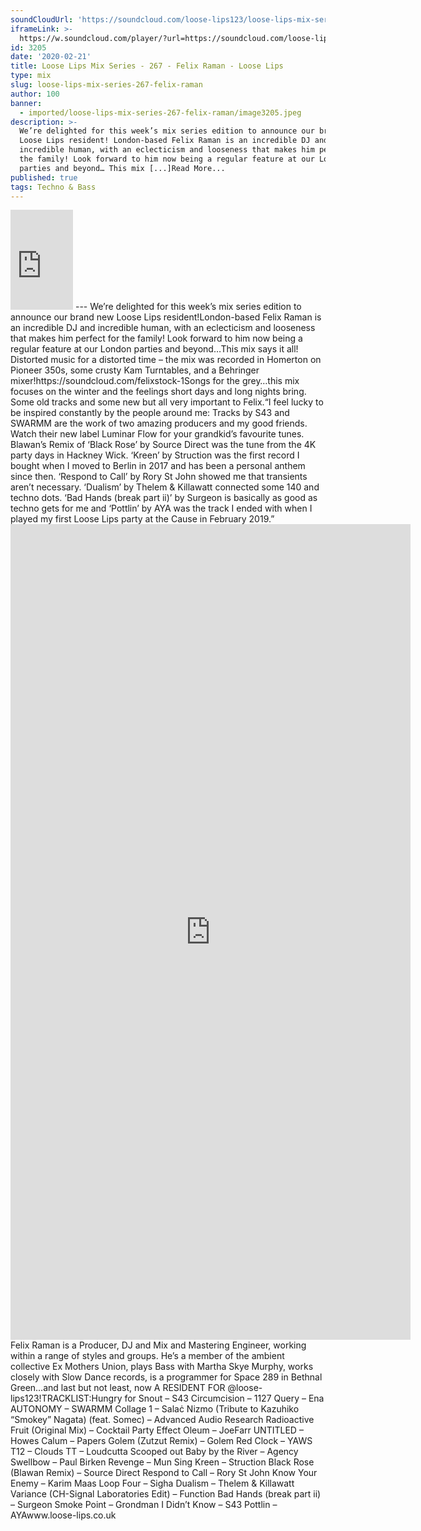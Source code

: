 ```yaml
---
soundCloudUrl: 'https://soundcloud.com/loose-lips123/loose-lips-mix-series-267-felix-raman'
iframeLink: >-
  https://w.soundcloud.com/player/?url=https://soundcloud.com/loose-lips123/loose-lips-mix-series-267-felix-raman&color=00aabb&auto_play=false&hide_related=false&show_comments=true&show_user=true&show_reposts=false
id: 3205
date: '2020-02-21'
title: Loose Lips Mix Series - 267 - Felix Raman - Loose Lips
type: mix
slug: loose-lips-mix-series-267-felix-raman
author: 100
banner:
  - imported/loose-lips-mix-series-267-felix-raman/image3205.jpeg
description: >-
  We’re delighted for this week’s mix series edition to announce our brand new
  Loose Lips resident! London-based Felix Raman is an incredible DJ and
  incredible human, with an eclecticism and looseness that makes him perfect for
  the family! Look forward to him now being a regular feature at our London
  parties and beyond… This mix [...]Read More...
published: true
tags: Techno & Bass
---
```

<iframe id="sc-widget" title="title" width="100" height="160" scrolling="no" frameborder="yes" allow="autoplay" src="https://w.soundcloud.com/player/?url=https://soundcloud.com/loose-lips123/loose-lips-mix-series-267-felix-raman&amp;color=00aabb&amp;auto_play=false&amp;hide_related=false&amp;show_comments=true&amp;show_user=true&amp;show_reposts=false"></iframe>
---
We’re delighted for this week’s mix series edition to announce our brand new Loose Lips resident!London-based Felix Raman is an incredible DJ and incredible human, with an eclecticism and looseness that makes him perfect for the family! Look forward to him now being a regular feature at our London parties and beyond…This mix says it all! Distorted music for a distorted time – the mix was recorded in Homerton on Pioneer 350s, some crusty Kam Turntables, and a Behringer mixer!https://soundcloud.com/felixstock-1Songs for the grey…this mix focuses on the winter and the feelings short days and long nights bring. Some old tracks and some new but all very important to Felix.“I feel lucky to be inspired constantly by the people around me: Tracks by S43 and SWARMM are the work of two amazing producers and my good friends. Watch their new label Luminar Flow for your grandkid’s favourite tunes.  
Blawan’s Remix of ‘Black Rose’ by Source Direct was the tune from the 4K party days in Hackney Wick. ‘Kreen’ by Struction was the first record I bought when I moved to Berlin in 2017 and has been a personal anthem since then. ‘Respond to Call’ by Rory St John showed me that transients aren’t necessary. ‘Dualism’ by Thelem & Killawatt connected some 140 and techno dots. ‘Bad Hands (break part ii)’ by Surgeon is basically as good as techno gets for me and ‘Pottlin’ by AYA was the track I ended with when I played my first Loose Lips party at the Cause in February 2019.”<iframe class="wp-embedded-content" sandbox="allow-scripts" security="restricted" title="Penshawdelay by Felix Raman" scrolling="no" width="640px" height="1305px" frameborder="no" src="https://backl.ink/104870220?layout=oembed#?secret=XoVULfcyDR" data-secret="XoVULfcyDR"></iframe>Felix Raman is a Producer, DJ and Mix and Mastering Engineer, working within a range of styles and groups. He’s a member of the ambient collective Ex Mothers Union, plays Bass with Martha Skye Murphy, works closely with Slow Dance records, is a programmer for Space 289 in Bethnal Green…and last but not least, now A RESIDENT FOR @loose-lips123!TRACKLIST:Hungry for Snout – S43  
Circumcision – 1127  
Query – Ena  
AUTONOMY – SWARMM  
Collage 1 – Salaċ  
Nizmo (Tribute to Kazuhiko “Smokey” Nagata) (feat. Somec) – Advanced Audio Research  
Radioactive Fruit (Original Mix) – Cocktail Party Effect  
Oleum – JoeFarr  
UNTITLED – Howes  
Calum – Papers  
Golem (Zutzut Remix) – Golem  
Red Clock – YAWS  
T12 – Clouds  
TT – Loudcutta  
Scooped out Baby by the River – Agency  
Swellbow – Paul Birken  
Revenge – Mun Sing  
Kreen – Struction  
Black Rose (Blawan Remix) – Source Direct  
Respond to Call – Rory St John  
Know Your Enemy – Karim Maas  
Loop Four – Sigha  
Dualism – Thelem & Killawatt  
Variance (CH-Signal Laboratories Edit) – Function  
Bad Hands (break part ii) – Surgeon  
Smoke Point – Grondman  
I Didn’t Know – S43  
Pottlin – AYAwww.loose-lips.co.uk